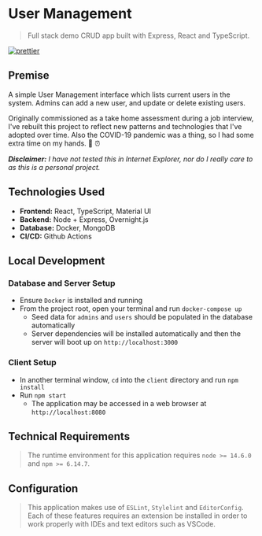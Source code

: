 # User Management
> Full stack demo CRUD app built with Express, React and TypeScript.

[![prettier](https://img.shields.io/badge/code_style-prettier-ff69b4.svg)](https://prettier.io/)

## Premise

A simple User Management interface which lists current users in the system. Admins can add a new user, and update or delete existing users.

Originally commissioned as a take home assessment during a job interview, I've rebuilt this project to reflect new patterns and
technologies that I've adopted over time. Also the COVID-19 pandemic was a thing, so I had some extra time on my hands. 🦠 ⏰

_**Disclaimer:** I have not tested this in Internet Explorer, nor do I really care to as this is a personal project._

## Technologies Used

- **Frontend:** React, TypeScript, Material UI
- **Backend:** Node + Express, Overnight.js
- **Database:** Docker, MongoDB
- **CI/CD:** Github Actions

## Local Development

### Database and Server Setup

- Ensure `Docker` is installed and running
- From the project root, open your terminal and run `docker-compose up`
  - Seed data for `admins` and `users` should be populated in the database automatically
  - Server dependencies will be installed automatically and then the server will boot up on `http://localhost:3000`

### Client Setup

- In another terminal window, `cd` into the `client` directory and run `npm install`
- Run `npm start`
  - The application may be accessed in a web browser at `http://localhost:8080`

## Technical Requirements

> The runtime environment for this application requires `node >= 14.6.0` and `npm >= 6.14.7`.

## Configuration

> This application makes use of `ESLint`, `Stylelint` and `EditorConfig`. Each of these features requires
> an extension be installed in order to work properly with IDEs and text editors such as VSCode.
